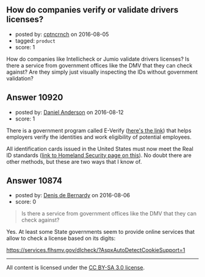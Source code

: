 ## How do companies verify or validate drivers licenses?

- posted by: [cptncrnch](https://stackexchange.com/users/1766659/cptncrnch) on 2016-08-05
- tagged: `product`
- score: 1

How do companies like Intellicheck or Jumio validate drivers licenses? Is there a service from government offices like the DMV that they can check against? Are they simply just visually inspecting the IDs without government validation?


## Answer 10920

- posted by: [Daniel Anderson](https://stackexchange.com/users/8398759/daniel-anderson) on 2016-08-12
- score: 1

<p>There is a government program called E-Verify (<a href="https://www.uscis.gov/e-verify" rel="nofollow">here's the link</a>) that helps employers verify the identities and work eligibility of potential employees. </p>

<p>All identification cards issued in the United States must now meet the Real ID standards (<a href="https://www.dhs.gov/real-id-enforcement-brief" rel="nofollow">link to Homeland Security page on this</a>).  No doubt there are other methods, but these are two ways that I know of. </p>



## Answer 10874

- posted by: [Denis de Bernardy](https://stackexchange.com/users/182468/denis-de-bernardy) on 2016-08-06
- score: 0

> Is there a service from government offices like the DMV that they can check against?

Yes. At least some State governments seem to provide online services that allow to check a license based on its digits:

https://services.flhsmv.gov/dlcheck/?AspxAutoDetectCookieSupport=1



---

All content is licensed under the [CC BY-SA 3.0 license](https://creativecommons.org/licenses/by-sa/3.0/).
